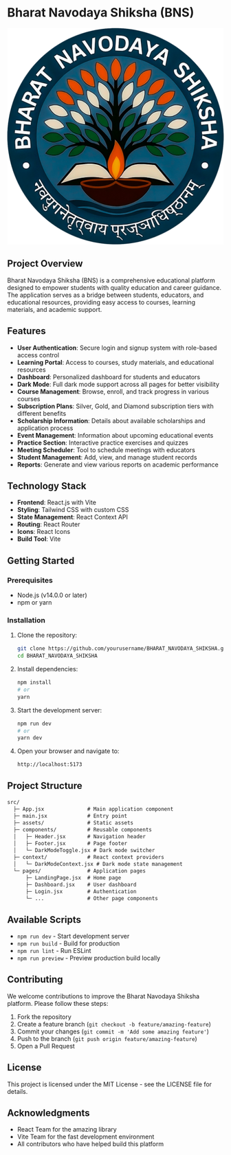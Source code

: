 # Bharat Navodaya Shiksha (BNS)

![BNS Logo](./public/BNSLOGO.png)

## Project Overview

Bharat Navodaya Shiksha (BNS) is a comprehensive educational platform designed to empower students with quality education and career guidance. The application serves as a bridge between students, educators, and educational resources, providing easy access to courses, learning materials, and academic support.

## Features

- **User Authentication**: Secure login and signup system with role-based access control
- **Learning Portal**: Access to courses, study materials, and educational resources
- **Dashboard**: Personalized dashboard for students and educators
- **Dark Mode**: Full dark mode support across all pages for better visibility
- **Course Management**: Browse, enroll, and track progress in various courses
- **Subscription Plans**: Silver, Gold, and Diamond subscription tiers with different benefits
- **Scholarship Information**: Details about available scholarships and application process
- **Event Management**: Information about upcoming educational events
- **Practice Section**: Interactive practice exercises and quizzes
- **Meeting Scheduler**: Tool to schedule meetings with educators
- **Student Management**: Add, view, and manage student records
- **Reports**: Generate and view various reports on academic performance

## Technology Stack

- **Frontend**: React.js with Vite
- **Styling**: Tailwind CSS with custom CSS
- **State Management**: React Context API
- **Routing**: React Router
- **Icons**: React Icons
- **Build Tool**: Vite

## Getting Started

### Prerequisites

- Node.js (v14.0.0 or later)
- npm or yarn

### Installation

1. Clone the repository:
   ```bash
   git clone https://github.com/yourusername/BHARAT_NAVODAYA_SHIKSHA.git
   cd BHARAT_NAVODAYA_SHIKSHA
   ```

2. Install dependencies:
   ```bash
   npm install
   # or
   yarn
   ```

3. Start the development server:
   ```bash
   npm run dev
   # or
   yarn dev
   ```

4. Open your browser and navigate to:
   ```
   http://localhost:5173
   ```

## Project Structure

```
src/
  ├─ App.jsx              # Main application component
  ├─ main.jsx             # Entry point
  ├─ assets/              # Static assets
  ├─ components/          # Reusable components
  │   ├─ Header.jsx       # Navigation header
  │   ├─ Footer.jsx       # Page footer
  │   └─ DarkModeToggle.jsx # Dark mode switcher
  ├─ context/             # React context providers
  │   └─ DarkModeContext.jsx # Dark mode state management
  └─ pages/               # Application pages
      ├─ LandingPage.jsx  # Home page
      ├─ Dashboard.jsx    # User dashboard
      ├─ Login.jsx        # Authentication
      └─ ...              # Other page components
```

## Available Scripts

- `npm run dev` - Start development server
- `npm run build` - Build for production
- `npm run lint` - Run ESLint
- `npm run preview` - Preview production build locally

## Contributing

We welcome contributions to improve the Bharat Navodaya Shiksha platform. Please follow these steps:

1. Fork the repository
2. Create a feature branch (`git checkout -b feature/amazing-feature`)
3. Commit your changes (`git commit -m 'Add some amazing feature'`)
4. Push to the branch (`git push origin feature/amazing-feature`)
5. Open a Pull Request

## License

This project is licensed under the MIT License - see the LICENSE file for details.

## Acknowledgments

- React Team for the amazing library
- Vite Team for the fast development environment
- All contributors who have helped build this platform
